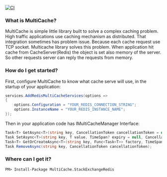
[![CI](https://github.com/fehmianac/MultiCache/actions/workflows/tests.yml/badge.svg)](https://github.com/fehmianac/Multicache/actions?query=workflow/tests)

### What is MultiCache?

MultiCache is simple little library built to solve a complex caching problem. High traffic applications use caching mechanism as distributed. That integration sometimes has problem issue. Because each cache request use TCP socket. Multicache library solves this problem. When application hit cache from CacheServer(Redis) the object is set also memory of the server. So other requests server can reply the requests from memory. 


### How do I get started?

First, configure MultiCache to know what cache serve will use, in the startup of your application:

```csharp
services.AddRedisMultiCacheServices(options =>
{
    options.Configuration = "YOUR_REDIS_CONNECTION_STRING";
    options.InstanceName = "YOUR_REDIS_INSTANCE_NAME";
});

```
Then in your application code has IMultiCacheManager Interface:

```csharp
Task<T> GetAsync<T>(string key, CancellationToken cancellationToken = default);
Task SetAsync<T>(string key, T value, TimeSpan? expiry = null, CancellationToken token = default);
Task<T> GetOrCreateAsync<T>(string key, Func<Task<T>> factory, TimeSpan? expiry = null, CancellationToken cancellationToken = default);
Task RemoveAsync(string key, CancellationToken cancellationToken);
```

### Where can I get it?

```
PM> Install-Package MultiCache.StackExchangeRedis
```
